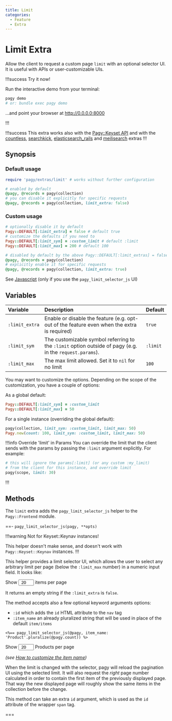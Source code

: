 ```yaml
---
title: Limit
categories:
  - Feature
  - Extra
---
```


# Limit Extra

Allow the client to request a custom page `limit` with an optional selector UI. It is useful with APIs or user-customizable UIs.

!!!success Try it now!

Run the interactive demo from your terminal:

```sh
pagy demo
# or: bundle exec pagy demo
```

...and point your browser at http://0.0.0.0:8000

!!!

!!!success This extra works also with the [Pagy::Keyset API](/docs/api/keyset.md) and with
the [countless](countless.md), [searchkick](searchkick.md), [elasticsearch_rails](elasticsearch_rails.md)
and [meilisearch](meilisearch.md) extras
!!!

## Synopsis

### Default usage

```ruby pagy.rb (initializer)
require 'pagy/extras/limit' # works without further configuration
```

```ruby Controller
# enabled by default
@pagy, @records = pagy(collection)
# you can disable it explicitly for specific requests
@pagy, @records = pagy(collection, limit_extra: false)
```

### Custom usage

```ruby pagy.rb (initializer)
# optionally disable it by default
Pagy::DEFAULT[:limit_extra] = false # default true
# customize the defaults if you need to
Pagy::DEFAULT[:limit_sym] = :custom_limit # default :limit
Pagy::DEFAULT[:limit_max] = 200 # default 100
```

```ruby Controller
# disabled by default by the above Pagy::DEFAULT[:limit_extras] = false
@pagy, @records = pagy(collection)
# explicitly enable it for specific requests
@pagy, @records = pagy(collection, limit_extra: true)
```

See [Javascript](/docs/api/javascript.md) (only if you use the `pagy_limit_selector_js` UI)

## Variables

| Variable       | Description                                                                                                | Default  |
|:---------------|:-----------------------------------------------------------------------------------------------------------|:---------|
| `:limit_extra` | Enable or disable the feature (e.g. opt-out of the feature even when the extra is required)                | `true`   |
| `:limit_sym`   | The customizable symbol referring to the `:limit` option outside of pagy (e.g. in the `request.params`). | `:limit` |
| `:limit_max`   | The max limit allowed. Set it to `nil` for no limit                                                        | `100`    |

You may want to customize the options. Depending on the scope of the customization, you have a couple of options:

As a global default:

```ruby pagy.rb (initializer)
Pagy::DEFAULT[:limit_sym] = :custom_limit
Pagy::DEFAULT[:limit_max] = 50
```

For a single instance (overriding the global default):

```ruby Controller
pagy(collection, limit_sym: :custom_limit, limit_max: 50)
Pagy.new(count: 100, limit_sym: :custom_limit, limit_max: 50)
```

!!!info Override 'limit' in Params You can override the limit that the client sends with the params by passing the `:limit`
argument explicitly. For example:

```ruby
# this will ignore the params[:limit] (or any custom :my_limit)
# from the client for this instance, and override limit
pagy(scope, limit: 30)
```

!!!

## Methods

The `limit` extra adds the `pagy_limit_selector_js` helper to the `Pagy::Frontend` module.

==- `pagy_limit_selector_js(pagy, **opts)`

!!!warning Not for Keyset::Keynav instances!

This helper doesn't make sense, and doesn't work with `Pagy::Keyset::Keynav` instances.
!!!

This helper provides a limit selector UI, which allows the user to select any arbitrary limit per page (below the `:limit_max`
number) in a numeric input field. It looks like:

<span>Show <input type="number" min="1" max="100" value="20" style="padding: 0; text-align: center; width: 3rem;"> items per
page</span>

It returns an empty string if the `:limit_extra` is `false`.

The method accepts also a few optional keyword arguments options:

- `:id` which adds the `id` HTML attribute to the `nav` tag
- `:item_name` an already pluralized string that will be used in place of the default `item/items`

```erb some_view.html.erb
<%== pagy_limit_selector_js(@pagy, item_name: 'Product'.pluralize(@pagy.count)) %>
```

<span>Show <input type="number" min="1" max="100" value="20" style="padding: 0; text-align: center; width: 3rem;"> Products per
page</span>

_(see [How to customize the item name](/docs/how-to.md#customize-the-item-name))_

When the limit is changed with the selector, pagy will reload the pagination UI using the selected limit. It will also request the
_right_ page number calculated in order to contain the first item of the previously displayed page. That way the new displayed
page will roughly show the same items in the collection before the change.

This method can take an extra `id` argument, which is used as the `id` attribute of the wrapper `span` tag.

===
